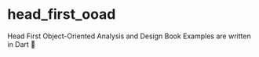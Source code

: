 # head_first_ooad
Head First Object-Oriented Analysis and Design Book Examples are written in Dart 🎯